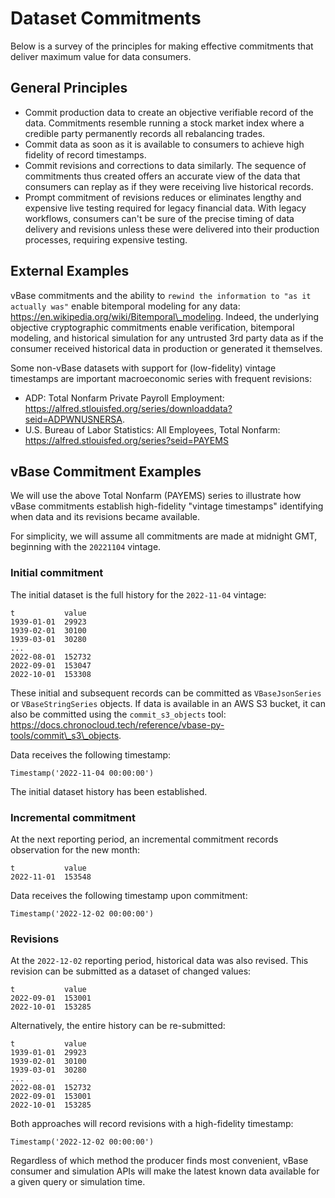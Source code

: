 # Dataset Commitments

Below is a survey of the principles for making effective commitments that deliver maximum value for data consumers.

## General Principles

* Commit production data to create an objective verifiable record of the data. Commitments resemble running a stock market index where a credible party permanently records all rebalancing trades.
* Commit data as soon as it is available to consumers to achieve high fidelity of record timestamps.
* Commit revisions and corrections to data similarly. The sequence of commitments thus created offers an accurate view of the data that consumers can replay as if they were receiving live historical records.
* Prompt commitment of revisions reduces or eliminates lengthy and expensive live testing required for legacy financial data. With legacy workflows, consumers can't be sure of the precise timing of data delivery and revisions unless these were delivered into their production processes, requiring expensive testing.

## External Examples

vBase commitments and the ability to `rewind the information to "as it actually was"` enable bitemporal modeling for any data: https://en.wikipedia.org/wiki/Bitemporal\_modeling. Indeed, the underlying objective cryptographic commitments enable verification, bitemporal modeling, and historical simulation for any untrusted 3rd party data as if the consumer received historical data in production or generated it themselves.

Some non-vBase datasets with support for (low-fidelity) vintage timestamps are important macroeconomic series with frequent revisions:

* ADP: Total Nonfarm Private Payroll Employment: https://alfred.stlouisfed.org/series/downloaddata?seid=ADPWNUSNERSA.
* U.S. Bureau of Labor Statistics: All Employees, Total Nonfarm: https://alfred.stlouisfed.org/series?seid=PAYEMS

## vBase Commitment Examples

We will use the above Total Nonfarm (PAYEMS) series to illustrate how vBase commitments establish high-fidelity "vintage timestamps" identifying when data and its revisions became available.

For simplicity, we will assume all commitments are made at midnight GMT, beginning with the `20221104` vintage.

### Initial commitment

The initial dataset is the full history for the `2022-11-04` vintage:

```
t           value
1939-01-01	29923
1939-02-01	30100
1939-03-01	30280
...
2022-08-01	152732
2022-09-01	153047
2022-10-01	153308
```

These initial and subsequent records can be committed as `VBaseJsonSeries` or `VBaseStringSeries` objects. If data is available in an AWS S3 bucket, it can also be committed using the `commit_s3_objects` tool: https://docs.chronocloud.tech/reference/vbase-py-tools/commit\_s3\_objects.

Data receives the following timestamp:

```
Timestamp('2022-11-04 00:00:00')
```

The initial dataset history has been established.

### Incremental commitment

At the next reporting period, an incremental commitment records observation for the new month:

```
t           value
2022-11-01  153548
```

Data receives the following timestamp upon commitment:

```
Timestamp('2022-12-02 00:00:00')
```

### Revisions

At the `2022-12-02` reporting period, historical data was also revised. This revision can be submitted as a dataset of changed values:

```
t           value
2022-09-01	153001
2022-10-01	153285
```

Alternatively, the entire history can be re-submitted:

```
t           value
1939-01-01	29923
1939-02-01	30100
1939-03-01	30280
...
2022-08-01	152732
2022-09-01	153001
2022-10-01	153285
```

Both approaches will record revisions with a high-fidelity timestamp:

```
Timestamp('2022-12-02 00:00:00')
```

Regardless of which method the producer finds most convenient, vBase consumer and simulation APIs will make the latest known data available for a given query or simulation time.
